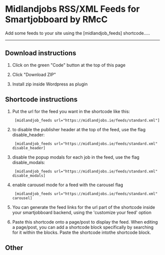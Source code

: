 # Midlandjobs RSS/XML Feeds for Smartjobboard by RMcC

Add some feeds to your site using the [midlandjob_feeds] shortcode.....

---

## Download instructions

1. Click on the green "Code" button at the top of this page

2. Click "Download ZIP"

3. Install zip inside Wordpress as plugin

## Shortcode instructions

1. Put the url for the feed you want in the shortcode like this:

        [midlandjob_feeds url="https://midlandjobs.ie/feeds/standard.xml"]

2. to disable the publisher header at the top of the feed, use the flag disable_header:

        [midlandjob_feeds url="https://midlandjobs.ie/feeds/standard.xml" disable_header]

3. disable the popup modals for each job in the feed, use the flag disable_modals:

        [midlandjob_feeds url="https://midlandjobs.ie/feeds/standard.xml" disable_modals]

4. enable carousel mode for a feed with the carousel flag

        [midlandjob_feeds url="https://midlandjobs.ie/feeds/standard.xml" carousel]

5. You can generate the feed links for the url part of the shortcode inside your smartjobboard backend, using the 'customize your feed' option

6. Paste this shortcode onto a page/post to display the feed. When editing a page/post, you can add a shortcode block specifically by searching for it within the blocks. Paste the shortcode intothe shortcode block.
 
## Other